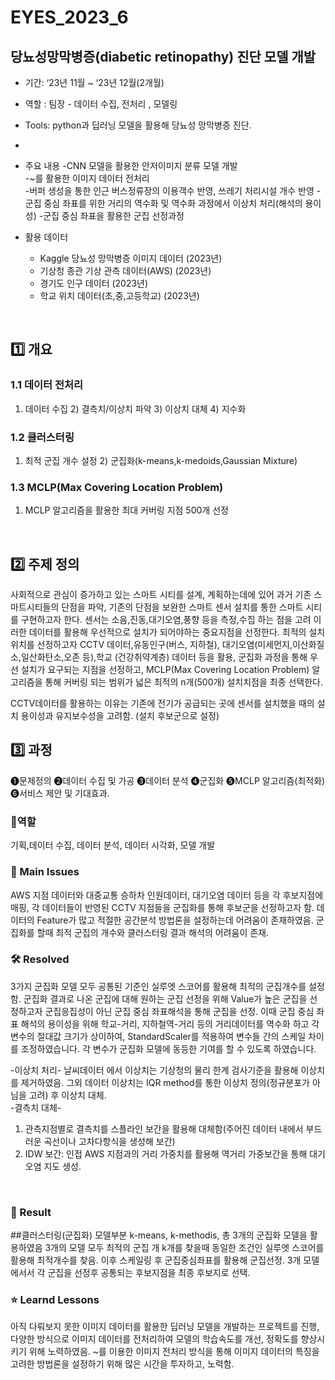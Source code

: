 # EYES_2023_6

## 당뇨성망막병증(diabetic retinopathy) 진단 모델 개발
- 기간: ‘23년 11월 ~ ‘23년 12월(2개월)
- 역할 : 팀장 - 데이터 수집, 전처리 , 모델링

- Tools: python과 딥러닝 모델을 활용해 당뇨성 망막병증 진단.
- 
- 주요 내용
  -CNN 모델을 활용한 안저이미지 분류 모델 개발 <br>
  -~를 활용한 이미지 데이터 전처리 <br>
  -버퍼 생성을 통한 인근 버스정류장의 이용객수 반영, 쓰레기 처리시설 개수 반영
  -군집 중심 좌표를 위한 거리의 역수화 및 역수화 과정에서 이상치 처리(해석의 용이성)
  -군집 중심 좌표을 활용한 군집 선정과정


- 활용 데이터
  - Kaggle 당뇨성 망막병증 이미지 데이터 (2023년)
  - 기상청 종관 기상 관측 데이터(AWS) (2023년)
  - 경기도 인구 데이터 (2023년)
  - 학교 위치 데이터(초,중,고등학교) (2023년)
<br>


## 1️⃣ 개요
### 1.1 데이터 전처리
1) 데이터 수집 2) 결측치/이상치 파악 3) 이상치 대체 4) 지수화
### 1.2 클러스터링
1) 최적 군집 개수 설정 2) 군집화(k-means,k-medoids,Gaussian Mixture)
### 1.3 MCLP(Max Covering Location Problem)
1) MCLP 알고리즘을 활용한 최대 커버링 지점 500개 선정
<br>

## 2️⃣ 주제 정의
사회적으로 관심이 증가하고 있는 스마트 시티를 설계, 계획하는데에 있어 과거 기존 스마트시티들의 단점을 파악, 기존의 단점을 보완한
스마트 센서 설치를 통한 스마트 시티를 구현하고자 한다. 센서는 소음,진동,대기오염,풍향 등을 측정,수집 하는 점을 고려 이러한 데이터를 활용해 우선적으로 설치가 되어야하는 중요지점을 선정한다. 최적의 설치 위치를 선정하고자 CCTV 데이터,유동인구(버스, 지하철), 대기오염(미세먼지,이산화질소,일산화탄소,오존 등),학교 (건강취약계층) 데이터 등을 활용, 군집화 과정을 통해 우선 설치가 요구되는 지점을 선정하고, MCLP(Max Covering Location Problem) 알고리즘을 통해 커버링 되는 범위가 넓은 최적의 n개(500개) 설치치점을 최종 선택한다.

CCTV데이터를 활용하는 이유는 기존에 전기가 공급되는 곳에 센서를 설치했을 때의 설치 용이성과 유지보수성을 고려함. (설치 후보군으로 설정)
<br>

## 3️⃣ 과정 

❶문제정의 ❷데이터 수집 및 가공 ❸데이터 분석 ❹군집화 ❺MCLP 알고리즘(최적화) ❻서비스 제안 및 기대효과.

### 👤역할
기획,데이터 수집, 데이터 분석, 데이터 시각화, 모델 개발
<br>

### 🧐 Main Issues
AWS 지점 데이터와 대중교통 승하차 인원데이터, 대기오염 데이터 등을 각 후보지점에 매핑, 각 데이터들이 반영된 CCTV 지점들을 군집화를 통해 후보군을 선정하고자 함.
데이터의 Feature가 많고 적절한 공간분석 방법론을 설정하는데 어려움이 존재하였음.
군집화를 할때 최적 군집의 개수와 클러스터링 결과 해석의 어려움이 존재.

### 🛠️ Resolved
3가지 군집화 모델 모두 공통된 기준인 실루엣 스코어를 활용해 최적의 군집개수를 설정함.
군집화 결과로 나온 군집에 대해 원하는 군집 선정을 위해 Value가 높은 군집을 선정하고자 군집응집성이 아닌 군집 중심 좌표해석을 통해 군집을 선정.
이때 군집 중심 좌표 해석의 용이성을 위해 학교-거리, 지하철역-거리 등의 거리데이터를 역수화 하고 
각 변수의 절대값 크기가 상이하여, StandardScaler를 적용하여 변수들 간의 스케일 차이를 조정하였습니다. 
각 변수가 군집화 모델에 동등한 기여를 할 수 있도록 하였습니다.

-이상치 처리-
날씨데이터 에서 이상치는 기상청의 물리 한계 검사기준을 활용해 이상치를 제거하였음.
그외 데이터 이상치는 IQR method를 통한 이상치 정의(정규분포가 아님을 고려) 후 이상치 대체.
<br/>
-결측치 대체-<br/>
1. 관측지점별로 결측치를 스플라인 보간을 활용해 대체함(주어진 데이터 내에서 부드러운 곡선이나 고차다항식을 생성해 보간) <br/>
2. IDW 보간: 인접 AWS 지점과의 거리 가중치를 활용해 역거리 가중보간을 통해 대기오염 지도 생성. <br/>

<br>

### 🎯 Result
##클러스터링(군집화) 모델부분
 k-means, k-methodis, 총 3개의 군집화 모델을 활용하였음
 3개의 모델 모두 최적의 군집 개 k개를 찾을때 동일한 조건인 실루엣 스코어를 활용해 최적개수를 찾음.
 이후 스케일링 후 군집중심좌표를 활용해 군집선정.
 3개 모델에서서 각 군집을 선정후 공통되는 후보지점을 최종 후보지로 선택.

### ⭐ Learnd Lessons
아직 다뤄보지 못한 이미지 데이터를 활용한 딥러닝 모델을 개발하는 프로젝트를 진행, 다양한 방식으로 이미지 데이터를 전처리하여 모델의 학습속도를 개선, 정확도를 향상시키기 위해 노력하였음.
~를 이용한 이미지 전처리 방식을 통해 
이미지 데이터의 특징을 고려한 방법론을 설정하기 위해 많은 시간을 투자하고, 노력함.






